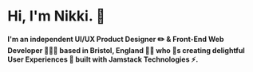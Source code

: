 # Hi, I'm Nikki. 👋
#### I'm an independent UI/UX Product Designer ✏️ & Front-End Web Developer 👩🏻‍💻 based in Bristol, England 🎈🌉 who 💖s creating delightful User Experiences 🤗 built with Jamstack Technologies ⚡.

<!--
**nikkipantony/nikkipantony** is a ✨ _special_ ✨ repository because its `README.md` (this file) appears on your GitHub profile.

Here are some ideas to get you started:

- 🔭 I’m currently working on ...
- 🌱 I’m currently learning ...
- 👯 I’m looking to collaborate on ...
- 🤔 I’m looking for help with ...
- 💬 Ask me about ...
- 📫 How to reach me: ...
- 😄 Pronouns: ...
- ⚡ Fun fact: ...
-->
